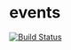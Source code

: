 # events
[![Build Status](https://travis-ci.com/mottor/events.svg?branch=master)](https://travis-ci.com/mottor/events)
